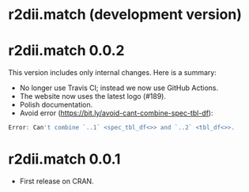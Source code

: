 # r2dii.match (development version)

# r2dii.match 0.0.2

This version includes only internal changes. Here is a summary:

* No longer use Travis CI; instead we now use GitHub Actions.
* The website now uses the latest logo (#189).
* Polish documentation.
* Avoid error (<https://bit.ly/avoid-cant-combine-spec-tbl-df>):

```r
Error: Can't combine `..1` <spec_tbl_df<>> and `..2` <tbl_df<>>.
```
# r2dii.match 0.0.1

* First release on CRAN.
